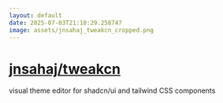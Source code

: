 ```yaml
---
layout: default
date: 2025-07-03T21:10:29.258747
image: assets/jnsahaj_tweakcn_cropped.png
---
```


# [jnsahaj/tweakcn](https://github.com/jnsahaj/tweakcn)

visual theme editor for shadcn/ui and tailwind CSS components
